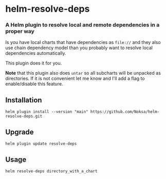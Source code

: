 # helm-resolve-deps

### A Helm plugin to resolve local and remote dependencies in a proper way

Is you have local charts that have dependencies as `file://` and they also use chain dependency model than you probably want to resolve local dependencies automatically. 

This plugin does it for you.

**Note** that this plugin also does `untar` so all subcharts will be unpacked as directories.
If it is not convenient let me know and I'll add a flag to enable/disable this feature.

## Installation

```
helm plugin install --version "main" https://github.com/Noksa/helm-resolve-deps.git
```

## Upgrade
```
helm plugin update resolve-deps
```


## Usage
```
helm resolve-deps directory_with_a_chart
```
